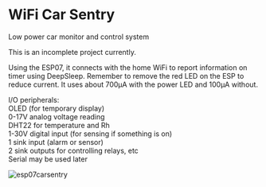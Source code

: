 # WiFi Car Sentry
Low power car monitor and control system  
  
This is an incomplete project currently.  
  
Using the ESP07, it connects with the home WiFi to report information on timer using DeepSleep.  Remember to remove the red LED on the ESP to reduce current.  It uses about 700µA with the power LED and 100µA without.  
  
I/O peripherals:  
  OLED (for temporary display)  
  0-17V analog voltage reading  
  DHT22 for temperature and Rh  
  1-30V digital input (for sensing if something is on)  
  1 sink input (alarm or sensor)  
  2 sink outputs for controlling relays, etc  
  Serial may be used later  
  
![esp07carsentry](http://www.curioustech.net/images/carsentry.jpg) 
